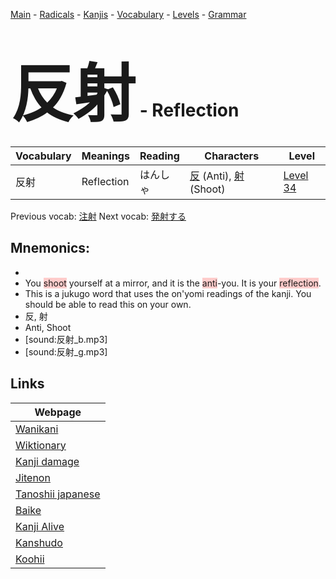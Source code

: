 <style> bigfont {font-size: 100px}</style>
[Main](../README.md) -
[Radicals](../radicals.md) -
[Kanjis](../kanjis.md) -
[Vocabulary](../vocabulary.md) -
[Levels](../levels.md) -
[Grammar](../grammar.md)
# <bigfont> 反射</bigfont> - Reflection 

| Vocabulary | Meanings | Reading | Characters | Level |
| --- | --- | --- | --- | --- |
| 反射 | Reflection | はんしゃ |  [反](../kanjis/反.md) (Anti), [射](../kanjis/射.md) (Shoot) | [Level 34](../levels/wk_level34.md) |

Previous vocab: [注射](注射.md) Next vocab: [発射する](発射する.md) 

## Mnemonics:

* 
* You <span style="background-color:#ffcccb"> shoot</span> yourself at a mirror, and it is the <span style="background-color:#ffcccb"> anti</span>-you. It is your <span style="background-color:#ffcccb"> reflection</span>.
* This is a jukugo word that uses the on'yomi readings of the kanji. You should be able to read this on your own.
* 反, 射
* Anti, Shoot
* [sound:反射_b.mp3]
* [sound:反射_g.mp3]


## Links 

| Webpage |
| --- |
| [Wanikani          ](https://www.wanikani.com/kanji/反射) |
| [Wiktionary        ](https://en.wiktionary.org/wiki/反射) |
| [Kanji damage      ](http://www.kanjidamage.com/kanji/search?utf8=✓&q=反射) |
| [Jitenon           ](https://jitenon.com/kanji/反射) |
| [Tanoshii japanese ](https://www.tanoshiijapanese.com/dictionary/kanji.cfm?k=反射) |
| [Baike             ](https://baike.baidu.com/item/反射) |
| [Kanji Alive       ](https://app.kanjialive.com/反射) |
| [Kanshudo          ](https://www.kanshudo.com/searchmn?q=反射) |
| [Koohii            ](https://kanji.koohii.com/study/kanji/反射) |
